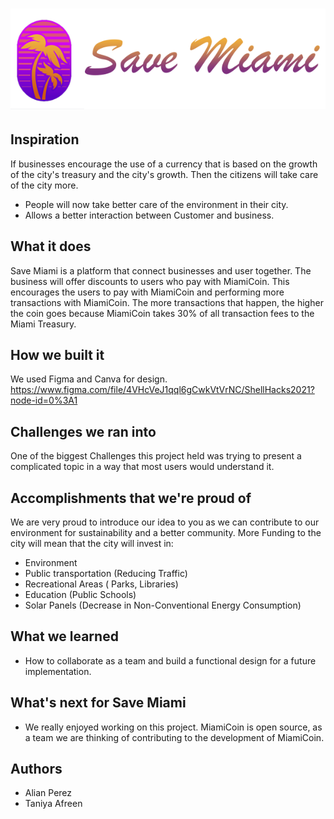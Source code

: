 # ![Save Miami ext](https://raw.githubusercontent.com/LkingForW/Pictures/main/Beta.png)

## Inspiration

If businesses encourage the use of a currency that is based on the growth of the city's treasury and the city's growth. Then the citizens will take care of the city more.

- People will now take better care of the environment in their city.
- Allows a better interaction between Customer and business.

## What it does

Save Miami is a platform that connect businesses and user together. The business will offer discounts to users who pay with MiamiCoin. This encourages the users to pay with MiamiCoin and performing more transactions with MiamiCoin. The more transactions that happen, the higher the coin goes because MiamiCoin takes 30% of all transaction fees to the Miami Treasury.

## How we built it

We used Figma and Canva for design. <https://www.figma.com/file/4VHcVeJ1qql6gCwkVtVrNC/ShellHacks2021?node-id=0%3A1>

## Challenges we ran into

One of the biggest Challenges this project held was trying to present a complicated topic in a way that most users would understand it.

## Accomplishments that we're proud of

We are very proud to introduce our idea to you as we can contribute to our environment for sustainability and a better community. More Funding to the city will mean that the city will invest in:

- Environment
- Public transportation (Reducing Traffic)
- Recreational Areas ( Parks, Libraries)
- Education (Public Schools)
- Solar Panels (Decrease in Non-Conventional Energy Consumption)

## What we learned

- How to collaborate as a team and build a functional design for a future implementation.

## What's next for Save Miami

- We really enjoyed working on this project. MiamiCoin is open source, as a team we are thinking of contributing to the development of MiamiCoin.

## Authors

- Alian Perez 
- Taniya Afreen

